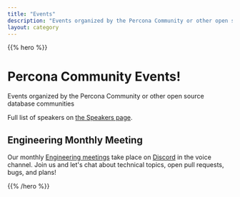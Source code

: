 ```yaml
---
title: "Events"
description: "Events organized by the Percona Community or other open source database communities"
layout: category
---
```


{{% hero %}}

# Percona Community Events!

Events organized by the Percona Community or other open source database communities

Full list of speakers on [the Speakers page](/speakers).

## Engineering Monthly Meeting

Our monthly [Engineering meetings](/contribute/engineeringmeetings) take place on [Discord](http://per.co.na/discord) in the voice channel. Join us and let's chat about technical topics, open pull requests, bugs, and plans!

{{% /hero %}}
